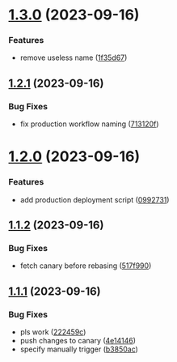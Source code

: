 # [1.3.0](https://github.com/andreivasilache/github-actions-playground/compare/v1.2.1...v1.3.0) (2023-09-16)


### Features

* remove useless name ([1f35d67](https://github.com/andreivasilache/github-actions-playground/commit/1f35d6718c4454c6e794ea622779151674a8d4ef))



## [1.2.1](https://github.com/andreivasilache/github-actions-playground/compare/v1.2.0...v1.2.1) (2023-09-16)


### Bug Fixes

* fix production workflow naming ([713120f](https://github.com/andreivasilache/github-actions-playground/commit/713120fbdc6d9202e1a132edbfe27475c6cbb02a))



# [1.2.0](https://github.com/andreivasilache/github-actions-playground/compare/v1.1.2...v1.2.0) (2023-09-16)


### Features

* add production deployment script ([0992731](https://github.com/andreivasilache/github-actions-playground/commit/0992731714a34d20b629cc29ffb0583301d93dc3))



## [1.1.2](https://github.com/andreivasilache/github-actions-playground/compare/v1.1.1...v1.1.2) (2023-09-16)


### Bug Fixes

* fetch canary before rebasing ([517f990](https://github.com/andreivasilache/github-actions-playground/commit/517f990e56d4a805c050f844af08279c062340fe))



## [1.1.1](https://github.com/andreivasilache/github-actions-playground/compare/v1.1.0...v1.1.1) (2023-09-16)


### Bug Fixes

* pls work ([222459c](https://github.com/andreivasilache/github-actions-playground/commit/222459cc2e7055483283d826a62d357cbac45084))
* push changes to canary ([4e14146](https://github.com/andreivasilache/github-actions-playground/commit/4e14146541f0c5170fc3b55cba8bfec612f9cc03))
* specify manually trigger ([b3850ac](https://github.com/andreivasilache/github-actions-playground/commit/b3850acb0548862f3cdfc81b3c4879086cf097a0))



